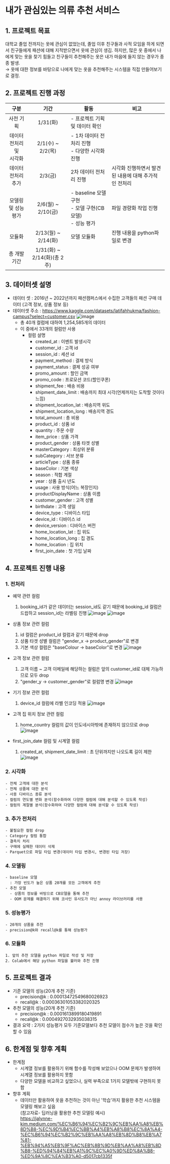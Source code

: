 # 내가 관심있는 의류 추천 서비스
## 1. 프로젝트 목표
  대학교 졸업 전까지는 옷에 관심이 없었는데, 졸업 이후 친구들과 사적 모임을 하게 되면서 친구들에게 패션에 대해 지적받으면서 옷에 관심이 생김. 하지만, 많은 옷 중에서 나에게 맞는 옷을 찾기 힘들고 친구들이 추천해주는 옷은 내가 마음에 들지 않는 경우가 종종 발생. <br>
  → 옷에 대한 정보를 바탕으로 나에게 맞는 옷을 추천해주는 시스템을 직접 만들어보기로 결정.
## 2. 프로젝트 진행 과정
  |구분|기간|활동|비고|
  |:---:|:---:|---|---|
  |사전 기획|1/31(화)|- 프로젝트 기획 및 데이터 확인||
  |데이터 전처리 및 <br> 시각화|2/1(수) ~ 2/2(목)|- 1차 데이터 전처리 진행 <br> - 다양한 시각화 진행||
  |데이터 전처리 추가 |2/3(금)|2차 데이터 전처리 진행|시각화 진행하면서 발견된 내용에 대해 추가적인 전처리|
  |모델링 및 성능 평가|2/6(월) ~ 2/10(금)|- baseline 모델 구현 <br> - 모델 구현(CB모델) <br> - 성능 평가|파일 경량화 작업 진행|
  |모듈화|2/13(월) ~ 2/14(화)|모델 모듈화|진행 내용을 python파일로 변경|
  |총 개발기간|1/31(화) ~ 2/14(화)(총 2주)|||
## 3. 데이터셋 설명
  - 데이터 셋 : 2016년 ~ 2022년까지 패션캠퍼스에서 수집한 고객들의 패션 구매 데이터 (고객 정보, 상품 정보 등)
  - 데이터셋 주소 : https://www.kaggle.com/datasets/latifahhukma/fashion-campus?select=customer.csv
    ![image](https://github.com/donghwi2022/ds-sa-cp2-phase2/assets/73475048/c02929ae-dd00-4065-95e9-71335522f946)
    - 총 40개 컬럼에 대하여 1,254,585개의 데이터
    - 이 중에서 33개의 컬럼만 사용
      - 컬럼 설명
        - created_at : 이벤트 발생시각
        - customer_id : 고객 id
        - session_id : 세션 id
        - payment_method : 결제 방식
        - payment_status : 결제 성공 여부
        - promo_amount : 할인 금액
        - promo_code : 프로모션 코드(할인쿠폰)
        - shipment_fee : 배송 비용
        - shipment_date_limit : 배송까지 최대 시각(언제까지는 도착할 것이다 느낌)
        - shipment_location_lat : 배송지역 위도
        - shipment_location_long : 배송지역 경도
        - total_amount : 총 비용
        - product_id : 상품 id
        - quantity : 주문 수량
        - item_price : 상품 가격
        - product_gender : 상품 타겟 성별
        - masterCategory : 최상위 분류
        - subCategory : 서브 분류
        - articleType : 상품 종류
        - baseColor : 기본 색상
        - season : 적합 계절
        - year : 상품 출시 년도
        - usage : 사용 방식(어느 복장인지)
        - productDisplayName : 상품 이름
        - customer_gender : 고객 성별
        - birthdate : 고객 생일
        - device_type : 디바이스 타입
        - device_id : 디바이스 id
        - device_version : 디바이스 버전
        - home_location_lat : 집 위도
        - home_location_long : 집 경도
        - home_location : 집 위치
        - first_join_date : 첫 가입 날짜
## 4. 프로젝트 진행 내용
  ### 1. 전처리
  - 예약 관련 컬럼
      1. booking_id가 같은 데이터는 session_id도 같기 때문에 booking_id 컬럼은 드랍하고 session_id는 라벨링 진행
      ![image](https://github.com/donghwi2022/ds-sa-cp2-phase2/assets/73475048/ff7584e7-0e95-4830-9e57-97abe3332afd)
      ![image](https://github.com/donghwi2022/ds-sa-cp2-phase2/assets/73475048/779378e0-1743-448f-82b4-20afdb8d2710)
      
  - 상품 정보 관련 컬럼
      1. id 컬럼은 product_id 컬럼과 같기 때문에 drop
      2. 상품 타겟 성별 컬럼은 "gender_x → product_gender"로 변경
      3. 기본 색상 컬럼은 "baseColour → baseColor"로 변경
      ![image](https://github.com/donghwi2022/ds-sa-cp2-phase2/assets/73475048/f28e67e5-e72e-49ac-a908-00e62dff2c40)

  - 고객 정보 관련 컬럼
      1. 고객 이름 ~ 고객 이메일에 해당하는 컬럼은 앞의 customer_id로 대체 가능하므로 모두 drop
      2. "gender_y → customer_gender"로 컬럼명 변경
      ![image](https://github.com/donghwi2022/ds-sa-cp2-phase2/assets/73475048/ad30f2ab-c0fa-434e-aedf-b3fcaa238624)

  - 기기 정보 관련 컬럼
      1. device_id 컬럼에 라벨 인코딩 적용
      ![image](https://github.com/donghwi2022/ds-sa-cp2-phase2/assets/73475048/ecd74272-8f01-4485-bb94-0cb1c7744b6e)
    
  - 고객 집 위치 정보 관련 컬럼
      1. home_country 컬럼의 값이 인도네시아밖에 존재하지 않으므로 drop
      ![image](https://github.com/donghwi2022/ds-sa-cp2-phase2/assets/73475048/6bc0c0d9-e9c4-471e-b41d-80ce1523c8a8)

  - first_join_date 컬럼 및 시계열 컬럼
      1. created_at, shipment_date_limit : 초 단위까지만 나오도록 길이 제한
      ![image](https://github.com/donghwi2022/ds-sa-cp2-phase2/assets/73475048/ed970f58-e591-4dc4-8e8b-fc3e0de882e9)

  ### 2. 시각화
    - 전체 고객에 대한 분석
    - 전체 상품에 대한 분석
    - 사용 디바이스 종류 분석
    - 컬럼의 연도별 변화 분석(함수화하여 다양한 컬럼에 대해 분석할 수 있도록 작성)
    - 컬럼의 계절별 분석(함수화하여 다양한 컬럼에 대해 분석할 수 있도록 작성)
  ### 3. 추가 전처리
    - 불필요한 컬럼 drop
    - Category 컬럼 통합
    - 결측치 처리
    - 구매에 실패한 데이터 삭제
    - Parquet으로 파일 타입 변경(데이터 타입 변경시, 변경된 타입 저장)
  ### 4. 모델링
    - baseline 모델
      : 가장 빈도가 높은 상품 20개를 모든 고객에게 추천
    - 추천 모델
      - 상품의 정보를 바탕으로 CB모델을 통해 추천
      - OOM 문제를 해결하기 위해 코사인 유사도가 아닌 annoy 라이브러리를 사용
  ### 5. 성능평가
    - 20개의 상품을 추천
    - precision@k와 recall@k를 통해 성능평가
  ### 6. 모듈화
    1. 앞의 추천 모델을 python 파일로 작성 및 저장
    2. Colab에서 해당 python 파일을 불러와 추천 진행
## 5. 프로젝트 결과
  - 기준 모델의 성능(20개 추천 기준)
    - precision@k : 0.00013472549680026923
    - recall@k : 0.00036301053382020325
  - 추천 모델의 성능(20개 추천 기준)
    - precision@k : 0.0001613899180419891
    - recall@k : 0.0004927032935038315
  - 결과 요약
    : 2가지 성능평가 모두 기준모델보다 추천 모델이 점수가 높은 것을 확인할 수 있음
## 6. 한계점 및 향후 계획
  - 한계점
    - 시계열 정보를 활용하기 위해 함수를 작성해 보았으나 OOM 문제가 발생하여 시계열 정보를 활용하지 못함
    - 다양한 모델을 비교하고 싶었으나, 실력 부족으로 1가지 모델밖에 구현하지 못함
  - 향후 계획
    - 데이터만 활용하여 옷을 추천하는 것이 아닌 '학습'까지 활용한 추천 시스템을 모델링 해보고 싶음 <br>
      (참고자료- 딥러닝을 활용한 추천 모델링 예시) <br>
      https://jalynne-kim.medium.com/%EC%B6%94%EC%B2%9C%EB%AA%A8%EB%8D%B8-%EC%9D%B4%EC%BB%A4%EB%A8%B8%EC%8A%A4-%EC%B6%94%EC%B2%9C%EB%AA%A8%EB%8D%B8%EB%A7%81-%EB%94%A5%EB%9F%AC%EB%8B%9D%EB%AA%A8%EB%8D%B8-%ED%94%84%EB%A1%9C%EC%A0%9D%ED%8A%B8-%ED%9A%8C%EA%B3%A0-d5017cb1335f
